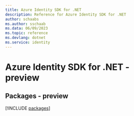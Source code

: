 ```yaml
---
title: Azure Identity SDK for .NET
description: Reference for Azure Identity SDK for .NET
author: schaabs
ms.author: sschaab
ms.data: 06/09/2023
ms.topic: reference
ms.devlang: dotnet
ms.service: identity
---
```

# Azure Identity SDK for .NET - preview
## Packages - preview
[!INCLUDE [packages](identity-index.md)]